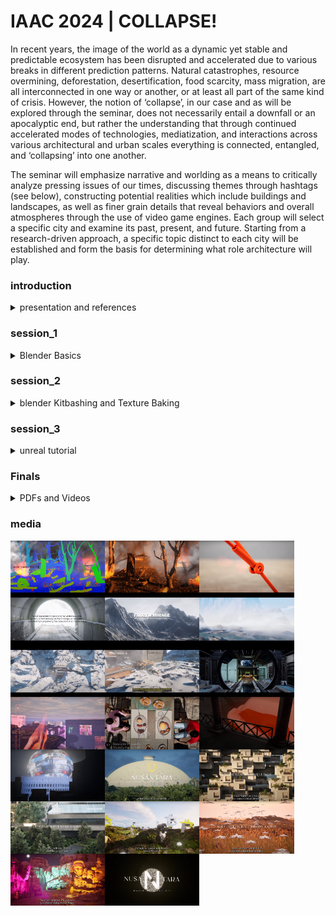 # IAAC 2024 |  COLLAPSE! 

In recent years, the image of the world as a dynamic yet stable and predictable ecosystem has been disrupted and accelerated due to various breaks in different prediction patterns. Natural catastrophes, resource overmining, deforestation, desertification, food scarcity, mass migration, are all interconnected in one way or another, or at least all part of the same kind of crisis. However, the notion of ‘collapse’, in our case and as will be explored through the seminar, does not necessarily entail a downfall or an apocalyptic end, but rather the understanding that through continued accelerated modes of technologies, mediatization, and interactions across various architectural and urban scales everything is connected, entangled, and ‘collapsing’ into one another.

The seminar will emphasize narrative and worlding as a means to critically analyze pressing issues of our times, discussing themes through hashtags (see below), constructing potential realities which include buildings and landscapes, as well as finer grain details that reveal behaviors and overall atmospheres through the use of video game engines. Each group will select a specific city and examine its past, present, and future. Starting from a research-driven approach, a specific topic distinct to each city will be established and form the basis for determining what role architecture will play.


### introduction
<details>
<summary> presentation and references </summary>

### Presentation

- [collaps_presentation](./presentation/collapse.pdf)
- [syllabus](./presentation/syllabus.pdf)

### References
- [Collapse Seminar Full Syllabus](./references/23_24%20MAA01%20COLLAPSE!%20Seminar%20Full%20Syllabus.pdf)
- [A Bestiary of the Anthropocene Excerpt](./references/A_Bestiary_of_the_Anthropocene_EXCERPT.pdf)
- [When We Cease to Understand the World: Prussian Blue](./references/Benjamin%20Labatut_When%20we%20cease%20to%20understand%20the%20world_Prussian%20Blue.pdf)
- [Ecology After Capitalism](./references/Morton_Timothy-Ecology-After-Capitalism.pdf)
- [The Estranged Object X](./references/Young%2B%26%2BAyata_The%20Estranged%20Object_X.pdf)

</details>



### session_1
<details>
  <summary>Blender Basics</summary>
  
  ## Shortcuts
  - **Select:** Right or left click
  - **Select all:** A
  - **Multiple objects can be selected with holding Shift**
  - **Move selection:** G
  - **Scale selection:** S
  - **Rotate selection:** R
  - **Move, scale, rotate along axis:** e.g., G X 90, R Y 10, S Z 2
  - **Use middle mouse button to control the axis during transformations**

  ## Edit Mode
  - **Enter edit mode:** Tab
  - **Switch selection mode:** 1 (vertices), 2 (edges), 3 (primitives)
  - **Enable proportional editing for manipulating geometry with a falloff radius**

  ## Adding Elements
  - **Add geometry, lights, cameras, etc.:** Shift + A

  ## Move Selection to Center
  1. **Shift + S -> Cursor to World Origin**
  2. **Shift + S -> Selection to Cursor**

  ## Render Engines
  Blender natively supports two rendering engines: Cycles and EEVEE.
  - **Cycles:** Pathtracer for photorealistic images, slower but with great camera options.
  - **EEVEE:** Game engine for fast results.
</details>

### session_2

<details>
  <summary>blender Kitbashing and Texture Baking</summary>
  the video files can be found under "./courses/session_2"  
  The recording can be found: [Session 02 Recording](https://www.youtube.com/watch?v=E3SfIc2mfdo)

  ## Kitbashing
  - Copy a few kitbash pieces found under `./session_2/kitbash_x.blend` and paste them into an empty Blender file. The easiest way is to open two Blender instances and use "Ctrl+C" and "Ctrl+V" to paste into a new scene.
  - Select all objects and place them into the center of the scene with "Shift+S" -> Selection to Cursor.
  - Make a composition with the geometry.
  - Join the objects into one. Select all objects and press "Ctrl+J".

  ## Texture Painting
  - Unwrap the object by going into edit mode ("Tab") and then "U" -> "Smart UV Project".
  - Select the model and delete all corresponding materials. Do this by deleting the materials under "Material Properties".
  - Select the object and make a new diffuse material in the material editor, and add an image texture (with alpha set to 0).
  - Go into "Texture Paint" mode and see if you can paint with a color on the model.
  - When this works, open up a texture (`session_2/graffiti_textures/..`) under texture properties.
  - Under "Active Tool and Workspace Settings," change the tiling method to "Stencil". Now, a texture overlay should appear in the Blender viewport.
  - Using "Ctrl+Right Click," "Right Click," "Shift+Right Click," you can control the texture scale, location, and rotation.

  ## Texture Baking
  - If you are happy with your texture paint, we can now bake this texture. Baking a texture means that all light information is embedded into a texture. This means that the engine does not need to calculate the lights in real-time, which speeds up frames. This is as much a positive as it is a negative in some scenarios.
  - To bake a texture:
    - Select your model, open the material editor.
    - Add a new image texture, set the name and resolution.
    - Make sure to select the texture.
    - Under render properties, make sure you have set a low render sample size and press bake.
  - Export both your baked texture and your 3D model.
  - Now you can load them into the project folder in Unreal Engine.
</details>

### session_3

<details>
  <summary>unreal tutorial</summary>

  - [Unreal Tutorial: reach_for_the_dead](https://www.youtube.com/watch?v=DR-J4Rljafc)

</details>







### Finals

<details>
  <summary>PDFs and Videos</summary>

  #### PDFs
  - [Echoes of Tomorrow](echoes_of_tomorrow_presentation.pdf)
  - [Frozen Mirage](FROZEN_MIRAGE_Presentation.pdf)
  - [La Bolla](La_Bolla_presentation.pdf)
  - [Nusantara Forever](Nusantara_Forever_presentation.pdf)
  - [Quantum Uncanny](echoes_of_tomorrow_presentation.pdf)

  #### Videos
  - [Echoes of Tomorrow Video](https://www.youtube.com/watch?v=enLK4b4DlBM)
  - [Frozen Mirage Video](https://www.youtube.com/watch?v=dqVMF4jefiM)
  - [La Bolla Video](https://www.youtube.com/watch?v=mHTtsJVZex8)
  - [Nusantara Forever Video](https://www.youtube.com/watch?v=xClTBWFXPEc)
  - Quantum Uncanny Video link not available

</details>




### media



<div style="display: flex; flex-wrap: wrap;">
    <img src="./media/Echos_of_Tommorow_1.png" alt="Echos_of_Tommorow_1.png" width="30%">
    <img src="./media/Echos_of_Tommorow_2.png" alt="Echos_of_Tommorow_2.png" width="30%">
    <img src="./media/Echos_of_Tommorow_3.png" alt="Echos_of_Tommorow_3.png" width="30%">
    <img src="./media/Frozen_Mirage_1.png" alt="Frozen_Mirage_1.png" width="30%">
    <img src="./media/Frozen_Mirage_2.png" alt="Frozen_Mirage_2.png" width="30%">
    <img src="./media/Frozen_Mirage_3.png" alt="Frozen_Mirage_3.png" width="30%">
    <img src="./media/Frozen_Mirage_4.png" alt="Frozen_Mirage_4.png" width="30%">
    <img src="./media/Frozen_Mirage_5.png" alt="Frozen_Mirage_5.png" width="30%">
    <img src="./media/Frozen_Mirage_6.png" alt="Frozen_Mirage_6.png" width="30%">
    <img src="./media/La_Bolla_1.png" alt="La_Bolla_1.png" width="30%">
    <img src="./media/La_Bolla_2.png" alt="La_Bolla_2.png" width="30%">
    <img src="./media/La_Bolla_3.png" alt="La_Bolla_3.png" width="30%">
    <img src="./media/La_Bolla_4.png" alt="La_Bolla_4.png" width="30%">
    <img src="./media/nusantara_1.png" alt="nusantara_1.png" width="30%">
    <img src="./media/nusantara_2.png" alt="nusantara_2.png" width="30%">
    <img src="./media/nusantara_3.png" alt="nusantara_3.png" width="30%">
    <img src="./media/nusantara_4.png" alt="nusantara_4.png" width="30%">
    <img src="./media/nusantara_5.png" alt="nusantara_5.png" width="30%">
    <img src="./media/nusantara_6.png" alt="nusantara_6.png" width="30%">
    <img src="./media/nusantara_7.png" alt="nusantara_7.png" width="30%">
</div>






